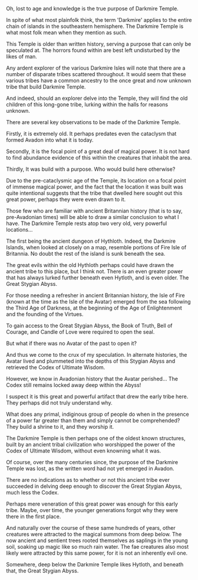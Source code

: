 Oh, lost to age and knowledge is
the true purpose of Darkmire Temple.

In spite of what most plainfolk
think, the term 'Darkmire' applies
to the entire chain of islands in
the southeastern hemisphere.
The Darkmire Temple is what
most folk mean when they mention
as such.

This Temple is older than written
history, serving a purpose that can
only be speculated at. The horrors
found within are best left
undisturbed by the likes of man.









Any ardent explorer of the various
Darkmire Isles will note that there
are a number of disparate tribes
scattered throughout. It would
seem that these various tribes
have a common ancestry
to the once great and now unknown
tribe that build Darkmire Temple.

And indeed, should an explorer
delve into the Temple, they will
find the old children of this
long-gone tribe, lurking within
the halls for reasons unknown.











There are several key observations
to be made of the Darkmire Temple.

Firstly, it is extremely old. It
perhaps predates even the cataclysm
that formed Avadon into what it
is today.

Secondly, it is the focal point of
a great deal of magical power. It is
not hard to find abundance evidence
of this within the creatures that
inhabit the area.

Thirdly, It was build with a purpose.
Who would build here otherwise?










Due to the pre-cataclysmic age of
the Temple, its location on a focal
point of immense magical power, and
the fact that the location it was built
was quite intentional suggests that
the tribe that dwelled here
sought out this great power, perhaps
they were even drawn to it.

Those few who are familiar with
ancient Britannian history
(that is to say, pre-Avadonian times)
will be able to draw a similar
conclusion to what I have.
The Darkmire Temple rests atop two
very old, very powerful locations...









The first being the ancient dungeon
of Hythloth. Indeed, the Darkmire
Islands, when looked at closely
on a map, resemble portions of
Fire Isle of Britannia. No doubt
the rest of the island is sunk
beneath the sea.

The great evils within the old
Hythloth perhaps could have
drawn the ancient tribe to this
place, but I think not.
There is an even greater power that
has always lurked further beneath
even Hytloth, and is even older.
The Great Stygian Abyss.









For those needing a refresher in
ancient Britannian history, the
Isle of Fire (known at the time as
the Isle of the Avatar) emerged
from the sea following the Third
Age of Darkness, at the beginning
of the Age of Enlightenment and
the founding of the Virtues.

To gain access to the Great
Stygian Abyss, the Book of Truth,
Bell of Courage, and Candle of Love
were required to open the seal.

But what if there was no Avatar
of the past to open it?









And thus we come to the crux
of my speculation. In alternate
histories, the Avatar lived and
plummeted into the depths of this
Stygian Abyss and retrieved the
Codex of Ultimate Wisdom.

However, we know in Avadonian
history that the Avatar perished...
The Codex still remains locked
away deep within the Abyss!

I suspect it is this great and powerful
artifact that drew the early tribe
here. They perhaps did not truly
understand why.









What does any primal, indiginous
group of people do when in the
presence of a power far greater
than them and simply cannot be
comprehended? They build
a shrine to it, and they worship it.

The Darkmire Temple is then
perhaps one of the oldest known
structures, built by an ancient
tribal civilization who worshipped
the power of the Codex of
Ultimate Wisdom, without even
knowning what it was.











Of course, over the many centuries
since, the purpose of the Darkmire
Temple was lost, as the written word
had not yet emerged in Avadon.

There are no indications as to
whether or not this ancient tribe
ever succeeded in delving deep
enough to discover the Great Stygian
Abyss, much less the Codex.

Perhaps mere veneration of this
great power was enough for this
early tribe. Maybe, over time, the
younger generations forgot why
they were there in the first place.









And naturally over the course
of these same hundreds of years,
other creatures were attracted
to the magical summons from
deep below. The now ancient
and sentient trees rooted themselves
as saplings in the young soil,
soaking up magic like so much
rain water. The fae creatures
also most likely were attracted
by this same power, for it is
not an inherently evil one.

Somewhere, deep below the
Darkmire Temple likes Hytloth, and
beneath that, the Great Stygian
Abyss.
